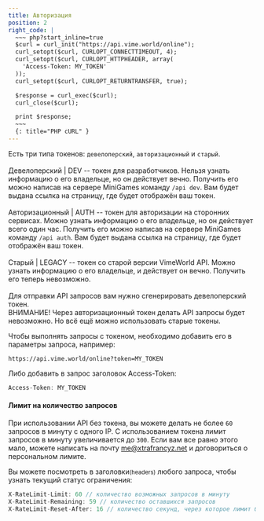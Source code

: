 ```yaml
---
title: Авторизация
position: 2
right_code: |
  ~~~ php?start_inline=true
  $curl = curl_init("https://api.vime.world/online");
  curl_setopt($curl, CURLOPT_CONNECTTIMEOUT, 4);
  curl_setopt($curl, CURLOPT_HTTPHEADER, array(
    'Access-Token: MY_TOKEN'
  ));
  curl_setopt($curl, CURLOPT_RETURNTRANSFER, true);

  $response = curl_exec($curl);
  curl_close($curl);

  print $response;
  ~~~
  {: title="PHP cURL" }
---
```


Есть три типа токенов: `девелоперский`, `авторизационный` и `старый`.<br><br>
Девелоперский | DEV -- токен для разработчиков. Нельзя узнать информацию о его владельце, но он действует вечно. Получить его можно написав на сервере MiniGames команду `/api dev`. Вам будет выдана ссылка на страницу, где будет отображён ваш токен.<br><br>
Авторизационный | AUTH -- токен для авторизации на сторонних сервисах. Можно узнать информацию о его владельце, но он действует всего один час. Получить его можно написав на сервере MiniGames команду `/api auth`. Вам будет выдана ссылка на страницу, где будет отображён ваш токен.<br><br>
Старый | LEGACY -- токен со старой версии VimeWorld API. Можно узнать информацию о его владельце, и действует он вечно. Получить его теперь невозможно.<br><br>
Для отправки API запросов вам нужно сгенерировать девелоперский токен.<br>
ВНИМАНИЕ! Через авторизационный токен делать API запросы будет невозможно. Но всё ещё можно использовать старые токены.<br>

Чтобы выполнять запросы с токеном, необходимо добавить его в параметры запроса, например:
```
https://api.vime.world/online?token=MY_TOKEN
```
Либо добавить в запрос заголовок Access-Token:
```d
Access-Token: MY_TOKEN
```

#### Лимит на количество запросов
При использовании API без токена, вы можете делать не более `60` запросов в минуту с одного IP. С использованием токена лимит запросов в минуту увеличивается до `300`. Если вам все равно этого мало, можете написать на почту [me@xtrafrancyz.net](mailto:me@xtrafrancyz.net) и договориться о персональном лимите.

Вы можете посмотреть в заголовки<small>(headers)</small> любого запроса, чтобы узнать текущий статус ограничения:

``` d
X-RateLimit-Limit: 60 // количество возможных запросов в минуту
X-RateLimit-Remaining: 59 // количество оставшихся запросов
X-RateLimit-Reset-After: 16 // количество секунд, через которое лимит будет сброшен
```
